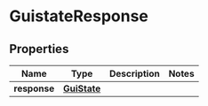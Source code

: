 
# GuistateResponse

## Properties
Name | Type | Description | Notes
------------ | ------------- | ------------- | -------------
**response** | [**GuiState**](GuiState.md) |  | 



